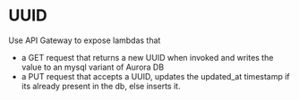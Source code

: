 # UUID

Use API Gateway to expose lambdas that 
- a GET request that returns a new UUID when invoked and writes the value to an mysql variant of Aurora DB
- a PUT request that accepts a UUID, updates the updated_at timestamp if its already present in the db, else inserts it.



